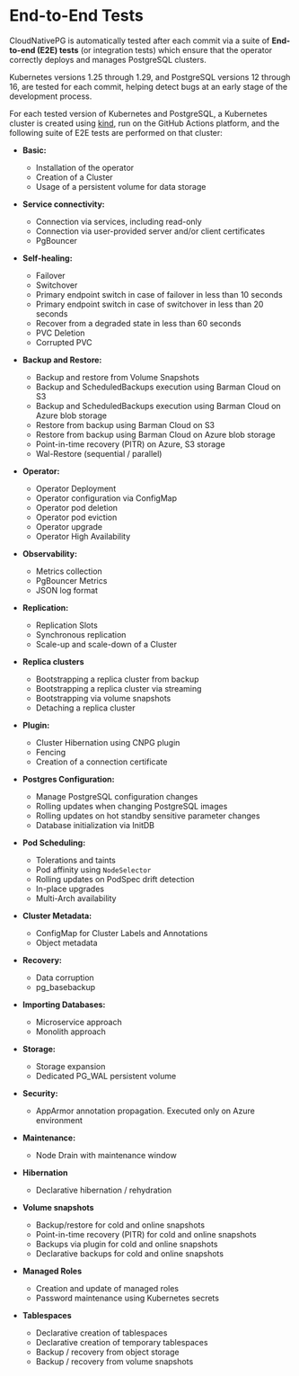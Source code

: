 <!-- SPDX-License-Identifier: CC-BY-4.0 -->
# End-to-End Tests

CloudNativePG is automatically tested after each
commit via a suite of **End-to-end (E2E) tests** (or integration tests)
which ensure that the operator correctly deploys and manages PostgreSQL
clusters.

Kubernetes versions 1.25 through 1.29, and PostgreSQL versions 12 through 16,
are tested for each commit, helping detect bugs at an early stage of the
development process.

For each tested version of Kubernetes and PostgreSQL, a Kubernetes
cluster is created using [kind](https://kind.sigs.k8s.io/), run on the GitHub
Actions platform,
and the following suite of E2E tests are performed on that cluster:

* **Basic:**
     * Installation of the operator
     * Creation of a Cluster
     * Usage of a persistent volume for data storage

* **Service connectivity:**
     * Connection via services, including read-only
     * Connection via user-provided server and/or client certificates
     * PgBouncer

* **Self-healing:**
     * Failover
     * Switchover
     * Primary endpoint switch in case of failover in less than 10 seconds
     * Primary endpoint switch in case of switchover in less than 20 seconds
     * Recover from a degraded state in less than 60 seconds
     * PVC Deletion
     * Corrupted PVC

* **Backup and Restore:**
     * Backup and restore from Volume Snapshots
     * Backup and ScheduledBackups execution using Barman Cloud on S3
     * Backup and ScheduledBackups execution using Barman Cloud on Azure
    blob storage
     * Restore from backup using Barman Cloud on S3
     * Restore from backup using Barman Cloud on Azure blob storage
     * Point-in-time recovery (PITR) on Azure, S3 storage
     * Wal-Restore (sequential / parallel)

* **Operator:**
     * Operator Deployment
     * Operator configuration via ConfigMap
     * Operator pod deletion
     * Operator pod eviction
     * Operator upgrade
     * Operator High Availability

* **Observability:**
     * Metrics collection
     * PgBouncer Metrics
     * JSON log format

* **Replication:**
     * Replication Slots
     * Synchronous replication
     * Scale-up and scale-down of a Cluster

* **Replica clusters**
     * Bootstrapping a replica cluster from backup
     * Bootstrapping a replica cluster via streaming
     * Bootstrapping via volume snapshots
     * Detaching a replica cluster

* **Plugin:**
     * Cluster Hibernation using CNPG plugin
     * Fencing
     * Creation of a connection certificate

* **Postgres Configuration:**
     * Manage PostgreSQL configuration changes
     * Rolling updates when changing PostgreSQL images
     * Rolling updates on hot standby sensitive parameter changes
     * Database initialization via InitDB

* **Pod Scheduling:**
     * Tolerations and taints
     * Pod affinity using `NodeSelector`
     * Rolling updates on PodSpec drift detection
     * In-place upgrades
     * Multi-Arch availability

* **Cluster Metadata:**
     * ConfigMap for Cluster Labels and Annotations
     * Object metadata

* **Recovery:**
     * Data corruption
     * pg_basebackup

* **Importing Databases:**
     * Microservice approach
     * Monolith approach

* **Storage:**
     * Storage expansion
     * Dedicated PG_WAL persistent volume

* **Security:**
     * AppArmor annotation propagation. Executed only on Azure environment

* **Maintenance:**
     * Node Drain with maintenance window

* **Hibernation**
     * Declarative hibernation / rehydration

* **Volume snapshots**
     * Backup/restore for cold and online snapshots
     * Point-in-time recovery (PITR) for cold and online snapshots
     * Backups via plugin for cold and online snapshots
     * Declarative backups for cold and online snapshots

* **Managed Roles**
     * Creation and update of managed roles
     * Password maintenance using Kubernetes secrets

* **Tablespaces**
     * Declarative creation of tablespaces
     * Declarative creation of temporary tablespaces
     * Backup / recovery from object storage
     * Backup / recovery from volume snapshots
